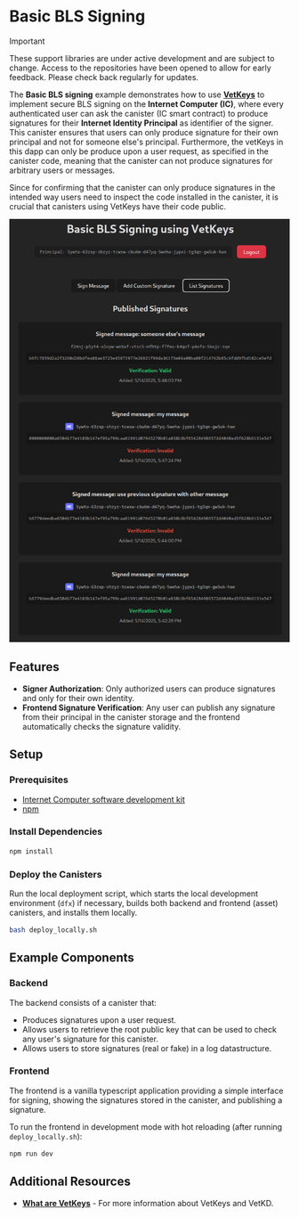 # Basic BLS Signing

> [!IMPORTANT]  
> These support libraries are under active development and are subject to change. Access to the repositories have been opened to allow for early feedback. Please check back regularly for updates.

The **Basic BLS signing** example demonstrates how to use **[VetKeys](https://internetcomputer.org/docs/building-apps/network-features/encryption/vetkeys)** to implement secure BLS signing on the **Internet Computer (IC)**, where every authenticated user can ask the canister (IC smart contract) to produce signatures for their **Internet Identity Principal** as identifier of the signer. This canister ensures that users can only produce signature for their own principal and not for someone else's principal. Furthermore, the vetKeys in this dapp can only be produce upon a user request, as specified in the canister code, meaning that the canister can not produce signatures for arbitrary users or messages.

Since for confirming that the canister can only produce signatures in the intended way users need to inspect the code installed in the canister, it is crucial that canisters using VetKeys have their code public.

![UI Screenshot](ui_screenshot.png)

## Features

- **Signer Authorization**: Only authorized users can produce signatures and only for their own identity.
- **Frontend Signature Verification**: Any user can publish any signature from their principal in the canister storage and the frontend automatically checks the signature validity.

## Setup

### Prerequisites

- [Internet Computer software development kit](https://internetcomputer.org/docs/building-apps/getting-started/install)
- [npm](https://www.npmjs.com/package/npm)

### Install Dependencies

```bash
npm install
```

### Deploy the Canisters

Run the local deployment script, which starts the local development environment (`dfx`) if necessary, builds both backend and frontend (asset) canisters, and installs them locally.
```bash
bash deploy_locally.sh
```

## Example Components

### Backend

The backend consists of a canister that:
* Produces signatures upon a user request.
* Allows users to retrieve the root public key that can be used to check any user's signature for this canister.
* Allows users to store signatures (real or fake) in a log datastructure.

### Frontend

The frontend is a vanilla typescript application providing a simple interface for signing, showing the signatures stored in the canister, and publishing a signature.

To run the frontend in development mode with hot reloading (after running `deploy_locally.sh`):

```bash
npm run dev
```

## Additional Resources

- **[What are VetKeys](https://internetcomputer.org/docs/building-apps/network-features/encryption/vetkeys)** - For more information about VetKeys and VetKD.
